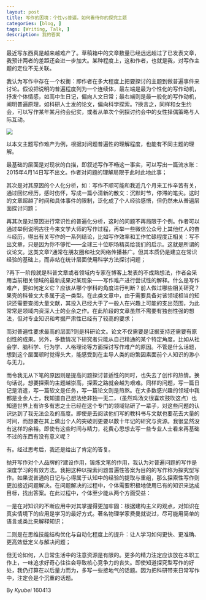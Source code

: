 ```yaml
---
layout: post
title: 写作的困境：个性vs普遍，如何看待你的探究主题 
categories: [blog, ]
tags: [Writing, Talk, ]
description: 我的答案
---
```

最近写东西真是越来越难产了。草稿箱中的文章数量已经远远超过了已发表文章，我预计两者的差距还会进一步加大。某种程度上，这和作者，也就是我，对写作主题的定位不无关联。

我认为写作中存在一个权衡：即作者在多大程度上把要探讨的主题到做普遍事件来讨论。假设把说明的普遍程度列为一个连续体，最左端是最为个性化的写作动机，抒发个体情感，如高中生日记，偏向人文日常；最右端则是最一般化的写作动机，阐明普遍原理，如科研人士发的论文，偏向科学探索。?换言之，同样和女生约会，可以写作某年某月约会纪实，或者从单次个例探讨约会中的女性择偶策略与人际互动。

![](http://o86oi1x1i.bkt.clouddn.com/%E5%8D%9A%E5%AE%A2-%E5%86%99%E4%BD%9C%E4%B8%AA%E6%80%A7.jpg)
 
以本文主题写作难产为例，根据对问题普遍性的理解程度，也能有不同主题的理解。

最基础的层面是对现状的白描，即叙述写作不畅这一事实，可以写出一篇流水账：2015年4月14日写不出文。作者对问题的理解局限于此时此地此事；

其次是对其原因的个人化分析，如：写作不顺可能和我近几个月来工作辛苦有关，通过回忆经历，感时伤怀，写成一篇小清新的散文：沉默时节，停滞的笔尖。这时的文章超越了时间和具体事件的限制，泛化成了个人经验感悟，但仍然未从普遍层面探讨问题；

再其次是对原因进行常识性的普遍化分析，这时的问题不再局限于个例。作者可以通过举例说明古往今来文学大师的写作过程，再举一些微信公众号上其他红人的奋斗经历，得出有关写作的一系列结论，比如写作效率和工作忙碌程度正相关：写不出文章，只是因为你不够忙——全球三十位职场精英给我们的启示。这就是所谓的议论文。这类文章?通常在朋友圈和社交网络传播甚广。但其本质仍是建立在常识经验的基础上，而非站在统计层面使用科学方法探讨问题；

?再下一阶段就是科普文章或者领域内专家在博客上发表的不成熟想法，作者会采用当前相关领域的最新成果对某现象——写作难产进行尝试性的解释。什么是写作难产，要如何定义它？应该从哪个学科的角度进行判断？前人做过哪些相关研究？果壳的科普文大多属于这一类型。在此类文章中，由于需要具备对该领域相当的知识还需要查阅大量文献，其投入已经大于了一般人在兴趣上可能的支出范围，为此常常是领域内资深人士的业余之作。在此阶段的文章虽然不需要有独创性强的想法，但对专业知识和考据严肃性已经有了较高的要求；

而对普遍性要求最高的层面?则是科研论文。论文不仅需要是证据支持还需要有原创性的成果。另外，多数情况下研究者只能从自己精通的某个特定角度。比如从社会学、脑科学、行为学、人格理论等方面探讨写作难产的原因。不管是什么话题，想到这个层面顿时觉得头大，能感受到在主导人类的纷繁因素面前个人知识的渺小与无力。

而令我无从下笔的原因则是提高问题探讨普适性的同时，也失去了创作的热情。换句话说，想要探索的主题越崇高，探索之路就会越为艰难。同样的问题，写一篇日记是消遣，写一篇软文是任务，写一篇论文则是煎熬。在大多数感兴趣的领域中我都是业余人士，我知道自己想法绝非独一无二，（虽然鸡汤文很喜欢鼓吹这点）也知道世界上有许多有志之士已经在这个专门的领域钻研了一辈子，对这些问题的认识达到了我无法企及的高度。即使是去阅读他们写的教科书与文献也要花去大量的时间，而想要在其上做出个人的突破则更要以数十年记的研究与资源。我很显然没有这样的余裕。即使有这些时间与精力，花费心思想去写一些专业人士看来再基础不过的东西有没有意义呢？

有。经过思考后，我还是给出了肯定的答复。

抛开写作对个人品牌的?建设作用，锻炼文笔的作用，我认为对普遍问题的写作是深度学习的有效方法。我把这种以探索问题普遍性答案为目的的写作称为探究型写作。如果说普通的日记与心得属于认知中的经验的提取与重组，那么探索性写作则更加接近问题解决。在问题解决的过程中，个体需要积极地使用已有的知识来达成目标，找出答案。在此过程中，个体至少能从两个方面受益：

一是在对知识的不断应用中对其掌握得更加牢固：根据建构主义的观点，对知识在真实情境下的应用是学习的最好方式。著名物理学家费曼就说过，尽可能用简单的语言或类比来解释知识；

二则是在思维技能结构优化与自动化程度上的提升：让人学习如何更快、更准确、更高效低定义与解决问题；

但无论如何，人日常生活中的注意资源是有限的。更多的精力注定应该放在本职工作上，一味追求好奇心往往会导致核心竞争力的丧失。即使知道探究型写作的好处，我仍打算在以后量力而为，多写一些接地气的话题。因为把科研带来日常写作中，注定会是个沉重的话题。

By *Kyubei* 160413
